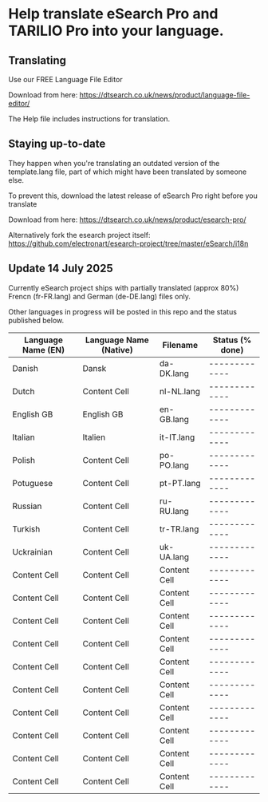 # Help translate eSearch Pro and TARILIO Pro into your language.

## Translating

Use our FREE Language File Editor

Download from here: https://dtsearch.co.uk/news/product/language-file-editor/

The Help file includes instructions for translation. 


## Staying up-to-date

They happen when you're translating an outdated version of the template.lang file, part of which might have been translated by someone else. 

To prevent this, download the latest release of eSearch Pro right before you translate

Download from here: https://dtsearch.co.uk/news/product/esearch-pro/

Alternatively fork the esearch project itself: https://github.com/electronart/esearch-project/tree/master/eSearch/i18n

## Update 14 July 2025

Currently eSearch project ships with partially translated (approx 80%)  Frencn (fr-FR.lang) and German (de-DE.lang) files only.

Other languages in progress will be posted in this repo and the status published below.

| Language Name (EN) | Language Name (Native) | Filename | Status (% done) |
| ------------- | ------------- | ------------- | ------------- |
| Danish | Dansk | da-DK.lang | ------------- |
| Dutch  | Content Cell | nl-NL.lang | ------------- |
| English GB | English GB | en-GB.lang | ------------- |
| Italian | Italien | it-IT.lang | ------------- |
| Polish | Content Cell | po-PO.lang | ------------- |
| Potuguese | Content Cell | pt-PT.lang | ------------- |
| Russian | Content Cell | ru-RU.lang | ------------- |
| Turkish | Content Cell | tr-TR.lang | ------------- |
| Uckrainian | Content Cell | uk-UA.lang | ------------- |
| Content Cell | Content Cell | Content Cell | ------------- |
| Content Cell | Content Cell | Content Cell | ------------- |
| Content Cell | Content Cell | Content Cell | ------------- |
| Content Cell | Content Cell | Content Cell | ------------- |
| Content Cell | Content Cell | Content Cell | ------------- |
| Content Cell | Content Cell | Content Cell | ------------- |
| Content Cell | Content Cell | Content Cell | ------------- |
| Content Cell | Content Cell | Content Cell | ------------- |
| Content Cell | Content Cell | Content Cell | ------------- |
| Content Cell | Content Cell | Content Cell | ------------- |


